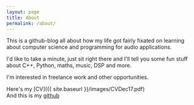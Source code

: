 ```yaml
---
layout: page
title: About
permalink: /about/
---
```




This is a github-blog all about how my life got fairly fixated on learning about computer science and programming for audio applications. 

I'd like to take a minute, just sit right there and I'll tell you some fun stuff about C++, Python, maths, music, DSP and more.  

I'm interested in freelance work and other opportunities.

Here's my [CV]({{ site.baseurl }}/images/CVDec17.pdf)  
And this is my [github](https://github.com/larzeitlin)


